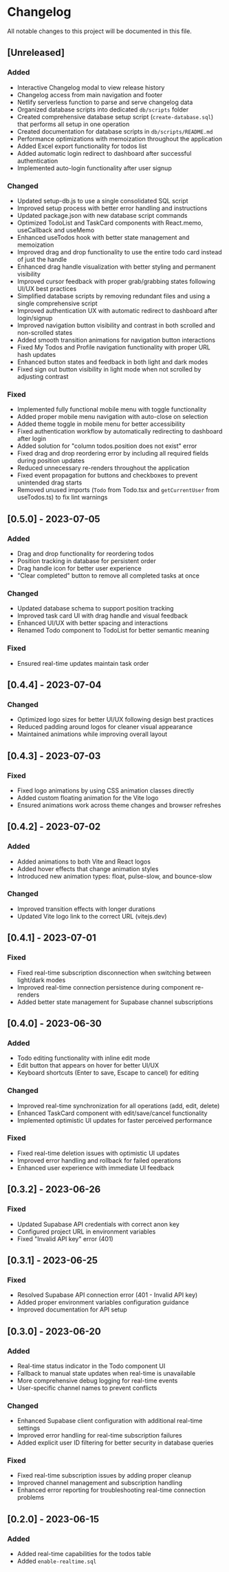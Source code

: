 # Changelog

All notable changes to this project will be documented in this file.

## [Unreleased]

### Added
- Interactive Changelog modal to view release history
- Changelog access from main navigation and footer
- Netlify serverless function to parse and serve changelog data
- Organized database scripts into dedicated `db/scripts` folder
- Created comprehensive database setup script (`create-database.sql`) that performs all setup in one operation
- Created documentation for database scripts in `db/scripts/README.md`
- Performance optimizations with memoization throughout the application
- Added Excel export functionality for todos list
- Added automatic login redirect to dashboard after successful authentication
- Implemented auto-login functionality after user signup

### Changed
- Updated setup-db.js to use a single consolidated SQL script
- Improved setup process with better error handling and instructions
- Updated package.json with new database script commands
- Optimized TodoList and TaskCard components with React.memo, useCallback and useMemo
- Enhanced useTodos hook with better state management and memoization
- Improved drag and drop functionality to use the entire todo card instead of just the handle
- Enhanced drag handle visualization with better styling and permanent visibility
- Improved cursor feedback with proper grab/grabbing states following UI/UX best practices
- Simplified database scripts by removing redundant files and using a single comprehensive script
- Improved authentication UX with automatic redirect to dashboard after login/signup
- Improved navigation button visibility and contrast in both scrolled and non-scrolled states
- Added smooth transition animations for navigation button interactions
- Fixed My Todos and Profile navigation functionality with proper URL hash updates
- Enhanced button states and feedback in both light and dark modes
- Fixed sign out button visibility in light mode when not scrolled by adjusting contrast

### Fixed
- Implemented fully functional mobile menu with toggle functionality
- Added proper mobile menu navigation with auto-close on selection
- Added theme toggle in mobile menu for better accessibility
- Fixed authentication workflow by automatically redirecting to dashboard after login
- Added solution for "column todos.position does not exist" error
- Fixed drag and drop reordering error by including all required fields during position updates
- Reduced unnecessary re-renders throughout the application
- Fixed event propagation for buttons and checkboxes to prevent unintended drag starts
- Removed unused imports (`Todo` from Todo.tsx and `getCurrentUser` from useTodos.ts) to fix lint warnings

## [0.5.0] - 2023-07-05

### Added
- Drag and drop functionality for reordering todos
- Position tracking in database for persistent order
- Drag handle icon for better user experience
- "Clear completed" button to remove all completed tasks at once

### Changed
- Updated database schema to support position tracking
- Improved task card UI with drag handle and visual feedback
- Enhanced UI/UX with better spacing and interactions
- Renamed Todo component to TodoList for better semantic meaning

### Fixed
- Ensured real-time updates maintain task order

## [0.4.4] - 2023-07-04

### Changed
- Optimized logo sizes for better UI/UX following design best practices
- Reduced padding around logos for cleaner visual appearance
- Maintained animations while improving overall layout

## [0.4.3] - 2023-07-03

### Fixed
- Fixed logo animations by using CSS animation classes directly
- Added custom floating animation for the Vite logo
- Ensured animations work across theme changes and browser refreshes

## [0.4.2] - 2023-07-02

### Added
- Added animations to both Vite and React logos
- Added hover effects that change animation styles
- Introduced new animation types: float, pulse-slow, and bounce-slow

### Changed
- Improved transition effects with longer durations
- Updated Vite logo link to the correct URL (vitejs.dev)

## [0.4.1] - 2023-07-01

### Fixed
- Fixed real-time subscription disconnection when switching between light/dark modes
- Improved real-time connection persistence during component re-renders
- Added better state management for Supabase channel subscriptions

## [0.4.0] - 2023-06-30

### Added
- Todo editing functionality with inline edit mode
- Edit button that appears on hover for better UI/UX
- Keyboard shortcuts (Enter to save, Escape to cancel) for editing

### Changed
- Improved real-time synchronization for all operations (add, edit, delete)
- Enhanced TaskCard component with edit/save/cancel functionality
- Implemented optimistic UI updates for faster perceived performance

### Fixed
- Fixed real-time deletion issues with optimistic UI updates
- Improved error handling and rollback for failed operations
- Enhanced user experience with immediate UI feedback

## [0.3.2] - 2023-06-26

### Fixed
- Updated Supabase API credentials with correct anon key
- Configured project URL in environment variables
- Fixed "Invalid API key" error (401)

## [0.3.1] - 2023-06-25

### Fixed
- Resolved Supabase API connection error (401 - Invalid API key)
- Added proper environment variables configuration guidance
- Improved documentation for API setup

## [0.3.0] - 2023-06-20

### Added
- Real-time status indicator in the Todo component UI
- Fallback to manual state updates when real-time is unavailable
- More comprehensive debug logging for real-time events
- User-specific channel names to prevent conflicts

### Changed
- Enhanced Supabase client configuration with additional real-time settings
- Improved error handling for real-time subscription failures
- Added explicit user ID filtering for better security in database queries

### Fixed
- Fixed real-time subscription issues by adding proper cleanup
- Improved channel management and subscription handling
- Enhanced error reporting for troubleshooting real-time connection problems

## [0.2.0] - 2023-06-15

### Added
- Added real-time capabilities for the todos table
- Added `enable-realtime.sql`